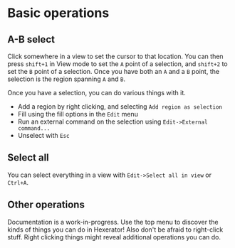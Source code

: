 # Basic operations

## A-B select

Click somewhere in a view to set the cursor to that location.
You can then press `shift+1` in View mode to set the `A` point of a selection,
and `shift+2` to set the `B` point of a selection.
Once you have both an `A` and a `B` point, the selection is the region spanning
`A` and `B`.

Once you have a selection, you can do various things with it.

- Add a region by right clicking, and selecting `Add region as selection`
- Fill using the fill options in the `Edit` menu
- Run an external command on the selection using `Edit->External command...`
- Unselect with `Esc`

## Select all

You can select everything in a view with `Edit->Select all in view` or `Ctrl+A`.

## Other operations

Documentation is a work-in-progress.
Use the top menu to discover the kinds of things you can do in Hexerator!
Also don't be afraid to right-click stuff.
Right clicking things might reveal additional operations you can do.
